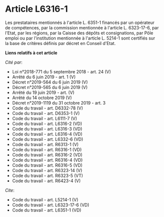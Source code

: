 # Article L6316-1

Les prestataires mentionnés à l'article L. 6351-1 financés par un opérateur de compétences, par la commission mentionnée à
l'article L. 6323-17-6, par l'Etat, par les régions, par la Caisse des dépôts et consignations, par Pôle emploi ou par
l'institution mentionnée à l'article L. 5214-1 sont certifiés sur la base de critères définis par décret en Conseil d'Etat.

**Liens relatifs à cet article**

_Cité par_:

  - Loi n°2018-771 du 5 septembre 2018 - art. 24 (V)
  - Arrêté du 6 juin 2019 - art. 1 (V)
  - Décret n°2019-564 du 6 juin 2019 (V)
  - Décret n°2019-565 du 6 juin 2019 (V)
  - Arrêté du 19 juin 2019 - art. (V)
  - Arrêté du 14 octobre 2019 (V)
  - Décret n°2019-1119 du 31 octobre 2019 - art. 3
  - Code du travail - art. D6332-78 (V)
  - Code du travail - art. D6353-1 (V)
  - Code du travail - art. L6111-7 (V)
  - Code du travail - art. L6316-2 (VD)
  - Code du travail - art. L6316-3 (VD)
  - Code du travail - art. L6316-4 (VD)
  - Code du travail - art. L6332-6 (VD)
  - Code du travail - art. R6313-1 (V)
  - Code du travail - art. R6316-1 (VD)
  - Code du travail - art. R6316-2 (VD)
  - Code du travail - art. R6316-4 (VD)
  - Code du travail - art. R6316-5 (VD)
  - Code du travail - art. R6323-14 (V)
  - Code du travail - art. R6323-5 (VT)
  - Code du travail - art. R6423-4 (V)

_Cite_:

  - Code du travail - art. L5214-1 (V)
  - Code du travail - art. L6323-17-6 (VD)
  - Code du travail - art. L6351-1 (VD)
